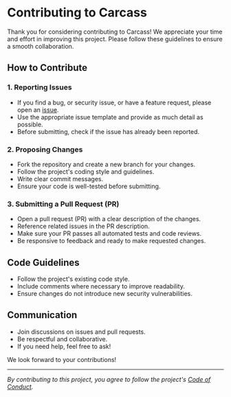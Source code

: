 # Contributing to Carcass

Thank you for considering contributing to Carcass! We appreciate your time and effort in improving this project. Please follow these guidelines to ensure a smooth collaboration.

## How to Contribute

### 1. Reporting Issues
- If you find a bug, or security issue, or have a feature request, please open an [issue](https://github.com/kokhans/carcass/issues).
- Use the appropriate issue template and provide as much detail as possible.
- Before submitting, check if the issue has already been reported.

### 2. Proposing Changes
- Fork the repository and create a new branch for your changes.
- Follow the project's coding style and guidelines.
- Write clear commit messages.
- Ensure your code is well-tested before submitting.

### 3. Submitting a Pull Request (PR)
- Open a pull request (PR) with a clear description of the changes.
- Reference related issues in the PR description.
- Make sure your PR passes all automated tests and code reviews.
- Be responsive to feedback and ready to make requested changes.

## Code Guidelines
- Follow the project's existing code style.
- Include comments where necessary to improve readability.
- Ensure changes do not introduce new security vulnerabilities.

## Communication
- Join discussions on issues and pull requests.
- Be respectful and collaborative.
- If you need help, feel free to ask!

We look forward to your contributions!

---

*By contributing to this project, you agree to follow the project's [Code of Conduct](CODE_OF_CONDUCT.md).*
